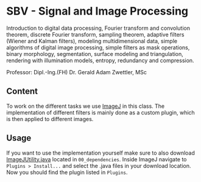 # SBV - Signal and Image Processing

Introduction to digital data processing, Fourier transform and convolution theorem, discrete Fourier transform, sampling theorem, adaptive filters (Wiener and Kalman filters), modeling multidimensional data, simple algorithms of digital image processing, simple filters as mask operations, binary morphology, segmentation, surface modeling and triangulation, rendering with illumination models, entropy, redundancy and compression.

Professor: Dipl.-Ing.(FH) Dr. Gerald Adam Zwettler, MSc

## Content

To work on the different tasks we use [ImageJ](https://imagej.nih.gov/ij/index.html) in this class. The implementation of different filters is mainly done as a custom plugin, which is then applied to different images.

## Usage

If you want to use the implementation yourself make sure to also download [ImageJUtility.java](../00_dependencies/ImageJUtility.java) located in `00_dependencies`. Inside ImageJ navigate to `Plugins > Install...` and select the .java files in your download location. Now you should find the plugin listed in `Plugins`.
